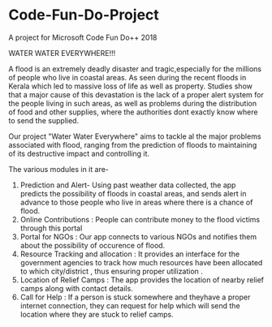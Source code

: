 # Code-Fun-Do-Project
A project for Microsoft Code Fun Do++ 2018

WATER WATER EVERYWHERE!!!

A flood is an extremely deadly disaster and tragic,especially for the millions of people who live in coastal areas. As seen during the recent floods in Kerala which led to massive loss of life as well as property. Studies show that a major cause of this devastation is the  lack of a proper alert system for the people living in such areas, as well as problems during the distribution of food and other supplies, where the authorities dont exactly know where to send the supplied.

Our project "Water Water Everywhere" aims to tackle al the major problems associated with flood, ranging from the prediction of floods to maintaining of its destructive impact and controlling it. 

The various modules in it are-
1) Prediction and Alert- Using past weather data collected, the app predicts the possibility of floods in coastal areas, and sends alert in advance to those people who live in areas where there is a chance of flood.
2) Online Contributions : People can contribute money  to the flood victims through this portal
3) Portal for NGOs : Our app connects to various NGOs and notifies them about the possibility of occurence of flood.
4) Resource Tracking and allocation : It provides an interface for the government agencies to track how much resources have been allocated to which city/district , thus ensuring proper utilization .
5) Location of Relief Camps : The app provides the location of nearby relief camps along with contact details.
6) Call for Help : If a person is stuck somewhere and theyhave a proper internet connection, they can request for help which will send the location where they are stuck to relief camps.
